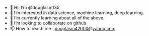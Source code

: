 - 👋 Hi, I’m @douglasm135
- 👀 I’m interested in data science, machine learning, deep learning.
- 🌱 I’m currently learning about all of the above.
- 💞️ I’m looking to collaborate on github
- 📫 How to reach me : douglasm42000@yahoo.com

<!---
douglasm135/douglasm135 is a ✨ special ✨ repository because its `README.md` (this file) appears on your GitHub profile.
You can click the Preview link to take a look at your changes.
--->
